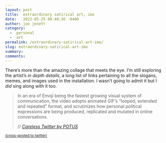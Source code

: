 ```yaml
---
layout: post
title:  extraordinary satirical art, imo
date:   2022-05-25 08:48:26 -0400
author: joe jenett
category:
  -  personal
  -  art
permalink: /extraordinary-satirical-art-imo/
slug: extraordinary-satirical-art-imo
summary:
comments: 
---
```

There’s more than the amazing collage that meets the eye. I’m still exploring the artist’s <em>in depth details</em>, a long list of links pertaining to all the slogans, memes, and images used in the installation. I wasn’t going to admit it but I <em>did</em> sing along with it too.
<blockquote class="quoteback" data-title="Careless Twitter by POTUS" data-author="//Kenneth Tin-Kin Hung" data-avatar="http://www.tinkin.com/wp-content/uploads/kenneth-profile-pic-sm.jpg" cite="http://www.tinkin.com/portfolio-item/careless-twitter-by-potus/">
	<p>
	In an era of Emoji being the fastest growing visual system of communication, the video adopts animated GIF’s “looped, extended and repeated” format, and scrutinizes how personal political expressions are being produced, replicated and mutated in online conversations.	
	</p>
	<footer>
		// 
		<cite>
			<a href="http://www.tinkin.com/portfolio-item/careless-twitter-by-potus/">Careless Twitter by POTUS</a>
		</cite>
	</footer>
</blockquote>

<a href="https://brid.gy/publish/twitter"><small>(cross-posted to twitter)</small></a>
<data class="p-bridgy-omit-link" value="false"></data>